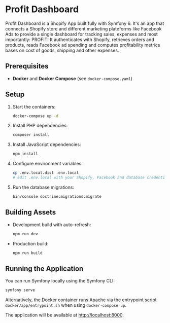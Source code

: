 # Profit Dashboard

Profit Dashboard is a Shopify App built fully with Symfony 6. It's an app that connects a Shopify store and different marketing plateforms like Facebook Ads to provide a single dashboard for tracking sales, expenses and most importantly: PROFIT! It authenticates with Shopify, retrieves orders and products, reads Facebook ad spending and computes profitability metrics bases on cost of goods, shipping and other expenses.

## Prerequisites
- **Docker** and **Docker Compose** (see `docker-compose.yaml`)

## Setup

1. Start the containers:
   ```bash
   docker-compose up -d
   ```
2. Install PHP dependencies:
   ```bash
   composer install
   ```
3. Install JavaScript dependencies:
   ```bash
   npm install
   ```
4. Configure environment variables:
   ```bash
   cp .env.local.dist .env.local
   # edit .env.local with your Shopify, Facebook and database credentials
   ```
5. Run the database migrations:
   ```bash
   bin/console doctrine:migrations:migrate
   ```

## Building Assets

- Development build with auto–refresh:
  ```bash
  npm run dev
  ```
- Production build:
  ```bash
  npm run build
  ```

## Running the Application

You can run Symfony locally using the Symfony CLI:
```bash
symfony serve
```

Alternatively, the Docker container runs Apache via the entrypoint script `docker/app/entrypoint.sh` when using `docker-compose up`.

The application will be available at <http://localhost:8000>.
